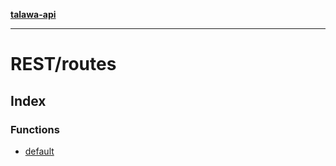 [**talawa-api**](../../README.md)

***

# REST/routes

## Index

### Functions

- [default](functions/default.md)
